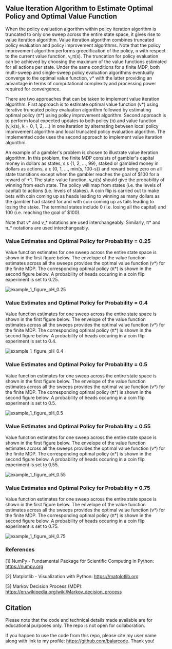 ## Value Iteration Algorithm to Estimate Optimal Policy and Optimal Value Function

When the policy evaluation algorithm within policy iteration algorithm is truncated to only one sweep across the entire state space, it gives rise to value iteration algorithm. Value iteration algorithm combines truncated policy evaluation and policy improvement algorithms. Note that the policy improvement algorithm performs greedification of the policy, π with respect to the current value function, v_π(s). The truncation for policy evaluation can be achieved by choosing the maximum of the value functions estimated for all actions per state. Under the same conditions for a finite MDP, both multi-sweep and single-sweep policy evaluation algorithms eventually converge to the optimal value function, v* with the latter providing an advantage in terms of computational complexity and processing power required for convergence.

There are two approaches that can be taken to implement value iteration algorithm. First approach is to estimate optimal value function (v*) using iterative truncated policy evaluation algorithm followed by estimating optimal policy (π*) using policy improvement algorithm. Second approach is to perform local expected updates to both policy (π) and value function (v_k(s), k = 0, 1, 2, ...) in one iteration by alternating between local policy improvement algorithm and local truncated policy evaluation algorithm. The implemented code uses the second approach to implement value iteration algorithm.

An example of a gambler's problem is chosen to illustrate value iteration algorithm. In this problem, the finite MDP consists of gambler's capital money in dollars as states, s ε {1, 2, ..., 99}, staked or gambled money in dollars as actions, a ε {0, 1, ..., min(s, 100-s)} and reward being zero on all state transitions except when the gambler reaches the goal of $100 for a reward of +1. The state-value function, v_π(s) should give the probability of winning from each state. The policy will map from states (i.e. the levels of capital) to actions (i.e. levels of stakes). A coin flip is carried out to make bets with coin coming up as heads leading to winning as many dollars as the gambler had staked for and with coin coming up as tails leading to losing the stake. The terminal states include 0 (i.e. losing all the capital) and 100 (i.e. reaching the goal of $100).

Note that v* and v_* notations are used interchangeably. Similarly, π* and π_* notations are used interchangeably. 

### Value Estimates and Optimal Policy for Probability = 0.25

Value function estimates for one sweep across the entire state space is shown in the first figure below. The envelope of the value function estimates across all the sweeps provides the optimal value function (v*) for the finite MDP. The corresponding optimal policy (π*) is shown in the second figure below. A probability of heads occuring in a coin flip experiment is set to 0.25.

![example_1_figure_pH_0.25](results/example_1_figure_pH_0.25.png)

### Value Estimates and Optimal Policy for Probability = 0.4

Value function estimates for one sweep across the entire state space is shown in the first figure below. The envelope of the value function estimates across all the sweeps provides the optimal value function (v*) for the finite MDP. The corresponding optimal policy (π*) is shown in the second figure below. A probability of heads occuring in a coin flip experiment is set to 0.4.

![example_1_figure_pH_0.4](results/example_1_figure_pH_0.4.png)

### Value Estimates and Optimal Policy for Probability = 0.5

Value function estimates for one sweep across the entire state space is shown in the first figure below. The envelope of the value function estimates across all the sweeps provides the optimal value function (v*) for the finite MDP. The corresponding optimal policy (π*) is shown in the second figure below. A probability of heads occuring in a coin flip experiment is set to 0.5.

![example_1_figure_pH_0.5](results/example_1_figure_pH_0.5.png)

### Value Estimates and Optimal Policy for Probability = 0.55

Value function estimates for one sweep across the entire state space is shown in the first figure below. The envelope of the value function estimates across all the sweeps provides the optimal value function (v*) for the finite MDP. The corresponding optimal policy (π*) is shown in the second figure below. A probability of heads occuring in a coin flip experiment is set to 0.55.

![example_1_figure_pH_0.55](results/example_1_figure_pH_0.55.png)

### Value Estimates and Optimal Policy for Probability = 0.75

Value function estimates for one sweep across the entire state space is shown in the first figure below. The envelope of the value function estimates across all the sweeps provides the optimal value function (v*) for the finite MDP. The corresponding optimal policy (π*) is shown in the second figure below. A probability of heads occuring in a coin flip experiment is set to 0.75.

![example_1_figure_pH_0.75](results/example_1_figure_pH_0.75.png)

### References

[1] NumPy - Fundamental Package for Scientific Computing in Python: https://numpy.org

[2] Matplotlib - Visualization with Python: https://matplotlib.org

[3] Markov Decision Process (MDP): https://en.wikipedia.org/wiki/Markov_decision_process

## Citation

Please note that the code and technical details made available are for educational purposes only. The repo is not open for collaboration.

If you happen to use the code from this repo, please cite my user name along with link to my profile: https://github.com/balarcode. Thank you!
